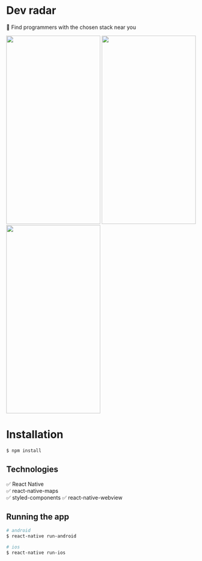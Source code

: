#  Dev radar
:iphone:  Find programmers with the chosen stack near you

<p float="left">
  <img src="https://i.ibb.co/fx3F85N/Screenshot-20200601-152146-Dev-Radar-APP.jpg" width="250" height="500"/>
  <img src="https://i.ibb.co/6bnhVNf/Screenshot-20200601-152127-Dev-Radar-APP.jpg" width="250" height="500"/>
  <img src="https://i.ibb.co/61WzBdm/Screenshot-20200601-143834-Dev-Radar-APP.jpg" width="250" height="500" />
</p>

# Installation

```bash
$ npm install
```

## Technologies

:white_check_mark: React Native\
:white_check_mark: react-native-maps\
:white_check_mark: styled-components
:white_check_mark: react-native-webview

## Running the app

```bash
# android
$ react-native run-android

# ios
$ react-native run-ios
```

